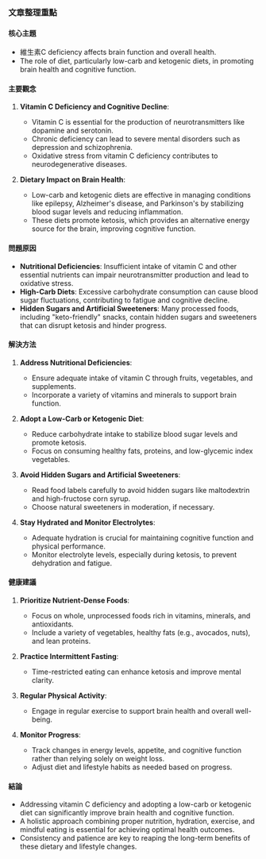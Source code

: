 ### 文章整理重點

#### 核心主題
- 維生素C deficiency affects brain function and overall health.
- The role of diet, particularly low-carb and ketogenic diets, in promoting brain health and cognitive function.

#### 主要觀念
1. **Vitamin C Deficiency and Cognitive Decline**:
   - Vitamin C is essential for the production of neurotransmitters like dopamine and serotonin.
   - Chronic deficiency can lead to severe mental disorders such as depression and schizophrenia.
   - Oxidative stress from vitamin C deficiency contributes to neurodegenerative diseases.

2. **Dietary Impact on Brain Health**:
   - Low-carb and ketogenic diets are effective in managing conditions like epilepsy, Alzheimer's disease, and Parkinson's by stabilizing blood sugar levels and reducing inflammation.
   - These diets promote ketosis, which provides an alternative energy source for the brain, improving cognitive function.

#### 問題原因
- **Nutritional Deficiencies**: Insufficient intake of vitamin C and other essential nutrients can impair neurotransmitter production and lead to oxidative stress.
- **High-Carb Diets**: Excessive carbohydrate consumption can cause blood sugar fluctuations, contributing to fatigue and cognitive decline.
- **Hidden Sugars and Artificial Sweeteners**: Many processed foods, including "keto-friendly" snacks, contain hidden sugars and sweeteners that can disrupt ketosis and hinder progress.

#### 解決方法
1. **Address Nutritional Deficiencies**:
   - Ensure adequate intake of vitamin C through fruits, vegetables, and supplements.
   - Incorporate a variety of vitamins and minerals to support brain function.

2. **Adopt a Low-Carb or Ketogenic Diet**:
   - Reduce carbohydrate intake to stabilize blood sugar levels and promote ketosis.
   - Focus on consuming healthy fats, proteins, and low-glycemic index vegetables.

3. **Avoid Hidden Sugars and Artificial Sweeteners**:
   - Read food labels carefully to avoid hidden sugars like maltodextrin and high-fructose corn syrup.
   - Choose natural sweeteners in moderation, if necessary.

4. **Stay Hydrated and Monitor Electrolytes**:
   - Adequate hydration is crucial for maintaining cognitive function and physical performance.
   - Monitor electrolyte levels, especially during ketosis, to prevent dehydration and fatigue.

#### 健康建議
1. **Prioritize Nutrient-Dense Foods**:
   - Focus on whole, unprocessed foods rich in vitamins, minerals, and antioxidants.
   - Include a variety of vegetables, healthy fats (e.g., avocados, nuts), and lean proteins.

2. **Practice Intermittent Fasting**:
   - Time-restricted eating can enhance ketosis and improve mental clarity.

3. **Regular Physical Activity**:
   - Engage in regular exercise to support brain health and overall well-being.

4. **Monitor Progress**:
   - Track changes in energy levels, appetite, and cognitive function rather than relying solely on weight loss.
   - Adjust diet and lifestyle habits as needed based on progress.

#### 結論
- Addressing vitamin C deficiency and adopting a low-carb or ketogenic diet can significantly improve brain health and cognitive function.
- A holistic approach combining proper nutrition, hydration, exercise, and mindful eating is essential for achieving optimal health outcomes.
- Consistency and patience are key to reaping the long-term benefits of these dietary and lifestyle changes.